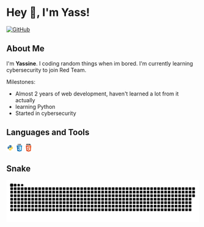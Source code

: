 # Hey 👋, I'm Yass!

<a href="https://github.com/50t1" target="_blank"><img src="https://img.shields.io/badge/-GitHub-181717?style=flat-square&logo=github" alt="GitHub"></a>

## About Me



I'm **Yassine**. I coding random things when im bored. I'm currently learning cybersecurity to join Red Team.


 Milestones:
* Almost 2 years of web development, haven't learned a lot from it actually 
* learning Python
* Started in cybersecurity



## Languages and Tools

<code><img height="20" src="https://raw.githubusercontent.com/github/explore/80688e429a7d4ef2fca1e82350fe8e3517d3494d/topics/python/python.png"></code>
<code><img height="20" src="https://raw.githubusercontent.com/devicons/devicon/master/icons/css3/css3-original-wordmark.svg"></code>
<code><img height="20" src="https://raw.githubusercontent.com/github/explore/80688e429a7d4ef2fca1e82350fe8e3517d3494d/topics/html/html.png"></code>


## Snake
![](https://raw.githubusercontent.com/CompetitiveLin/Snake-in-Contribution-Grid/output/github-contribution-grid-snake.svg)
